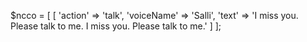 $ncco = [
  [
    'action' => 'talk',
    'voiceName' => 'Salli',
    'text' => 'I miss you. Please talk to me. I miss you. Please talk to me.'
  ]
];
